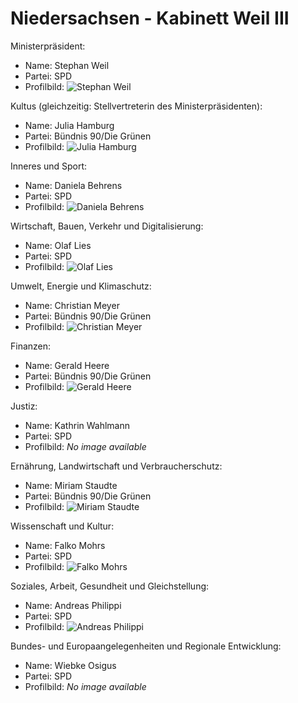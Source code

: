 # Niedersachsen - Kabinett Weil III

Ministerpräsident:
* Name: Stephan Weil
* Partei: SPD
* Profilbild: ![Stephan Weil](https://upload.wikimedia.org/wikipedia/commons/thumb/4/4f/Weil%2C_Stephan.jpg/400px-Weil%2C_Stephan.jpg)

Kultus (gleichzeitig: Stellvertreterin des Ministerpräsidenten):
* Name: Julia Hamburg
* Partei: Bündnis 90/Die Grünen
* Profilbild: ![Julia Hamburg](https://upload.wikimedia.org/wikipedia/commons/thumb/6/60/Hamburg%2C_Julia_Willie.jpg/400px-Hamburg%2C_Julia_Willie.jpg)

Inneres und Sport:
* Name: Daniela Behrens
* Partei: SPD
* Profilbild: ![Daniela Behrens](https://upload.wikimedia.org/wikipedia/commons/thumb/2/2c/Behrens_Daniela_042_icv2.tif/400px-Behrens_Daniela_042_icv2.png)

Wirtschaft, Bauen, Verkehr und Digitalisierung:
* Name: Olaf Lies
* Partei: SPD
* Profilbild: ![Olaf Lies](https://upload.wikimedia.org/wikipedia/commons/thumb/d/db/Lies_Olaf_%282012%29.jpg/400px-Lies_Olaf_%282012%29.jpg)

Umwelt, Energie und Klimaschutz:
* Name: Christian Meyer
* Partei: Bündnis 90/Die Grünen
* Profilbild: ![Christian Meyer](https://upload.wikimedia.org/wikipedia/commons/thumb/3/32/Meyer%2C_Christian.jpg/400px-Meyer%2C_Christian.jpg)

Finanzen:
* Name: Gerald Heere
* Partei: Bündnis 90/Die Grünen
* Profilbild: ![Gerald Heere](https://upload.wikimedia.org/wikipedia/commons/thumb/3/33/GeraldHeere.jpg/400px-GeraldHeere.jpg)

Justiz:
* Name: Kathrin Wahlmann
* Partei: SPD
* Profilbild: *No image available*

Ernährung, Landwirtschaft und Verbraucherschutz:
* Name: Miriam Staudte
* Partei: Bündnis 90/Die Grünen
* Profilbild: ![Miriam Staudte](https://upload.wikimedia.org/wikipedia/commons/thumb/7/7b/Staudte%2C_Miriam.jpg/400px-Staudte%2C_Miriam.jpg)

Wissenschaft und Kultur:
* Name: Falko Mohrs
* Partei: SPD
* Profilbild: ![Falko Mohrs](https://upload.wikimedia.org/wikipedia/commons/thumb/1/1f/Falko_Mohrs_%282021%29_cropped.jpg/400px-Falko_Mohrs_%282021%29_cropped.jpg)

Soziales, Arbeit, Gesundheit und Gleichstellung:
* Name: Andreas Philippi
* Partei: SPD
* Profilbild: ![Andreas Philippi](https://upload.wikimedia.org/wikipedia/commons/thumb/8/84/Dr._Andreas_Philippi_%282021%29.jpg/400px-Dr._Andreas_Philippi_%282021%29.jpg)

Bundes- und Europaangelegenheiten und Regionale Entwicklung:
* Name: Wiebke Osigus
* Partei: SPD
* Profilbild: *No image available*
